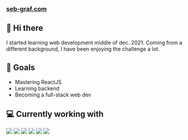 ### [seb-graf.com](https://seb-graf.com)

## 👋 Hi there
I started learning web development middle of dec. 2021. Coming from a different background, I have been enjoying the challenge a lot.

## 🎯 Goals
- Mastering ReactJS
- Learning backend
- Becoming a full-stack web dev


## 💻 Currently working with

<img src="https://camo.githubusercontent.com/b78effd0bf898b043de732ebd9a520e93717fa8d0103e471d5af8c93e8f899a8/68747470733a2f2f696d672e736869656c64732e696f2f62616467652f4a6176615363726970742d696e666f726d6174696f6e616c3f7374796c653d666c6174266c6f676f3d4a617661536372697074266c6f676f436f6c6f723d436f6c6f724e616d6526636f6c6f723d626c61636b"> <img src="https://camo.githubusercontent.com/2c00c3d4a81ed237b80593834f347d28901b3f421c33a5f2c170deff845e5585/68747470733a2f2f696d672e736869656c64732e696f2f62616467652f52656163742e6a732d696e666f726d6174696f6e616c3f7374796c653d666c6174266c6f676f3d7265616374266c6f676f436f6c6f723d436f6c6f724e616d6526636f6c6f723d626c61636b"> <img src="https://camo.githubusercontent.com/2a3c7fc231aff520b66d757efebf502941249f8c125a4542531ccda5f3bf77f4/68747470733a2f2f696d672e736869656c64732e696f2f62616467652f4353532d696e666f726d6174696f6e616c3f7374796c653d666c6174266c6f676f3d63737333266c6f676f436f6c6f723d436f6c6f724e616d6526636f6c6f723d626c61636b"> <img src="https://camo.githubusercontent.com/db05093db34dc00d974b707eaa3cd2d9e19c047fe776d59ac7144d552ac2ac60/68747470733a2f2f696d672e736869656c64732e696f2f62616467652f536173732d696e666f726d6174696f6e616c3f7374796c653d666c6174266c6f676f3d53617373266c6f676f436f6c6f723d436f6c6f724e616d6526636f6c6f723d626c61636b"> 
<img src="https://camo.githubusercontent.com/98fc2813520da7bbd412670f4948515368a13959e6964c4e9f12fdbfef62d367/68747470733a2f2f696d672e736869656c64732e696f2f62616467652f4e504d2d696e666f726d6174696f6e616c3f7374796c653d666c6174266c6f676f3d6e706d266c6f676f436f6c6f723d436f6c6f724e616d6526636f6c6f723d626c61636b"> <img src="https://camo.githubusercontent.com/a127505d3495875c17ab51a8f8b3c83a5d2cfec0f2acbe00862f26d99aec75f2/68747470733a2f2f696d672e736869656c64732e696f2f62616467652f4a6573742d696e666f726d6174696f6e616c3f7374796c653d666c6174266c6f676f3d6a657374266c6f676f436f6c6f723d436f6c6f724e616d6526636f6c6f723d626c61636b">


<!--
**Seb-GRAF/Seb-GRAF** is a ✨ _special_ ✨ repository because its `README.md` (this file) appears on your GitHub profile.

Here are some ideas to get you started:

- 🔭 I’m currently working on ...
- 🌱 I’m currently learning ...
- 👯 I’m looking to collaborate on ...
- 🤔 I’m looking for help with ...
- 💬 Ask me about ...
- 📫 How to reach me: ...
- 😄 Pronouns: ...
- ⚡ Fun fact: ...
-->
